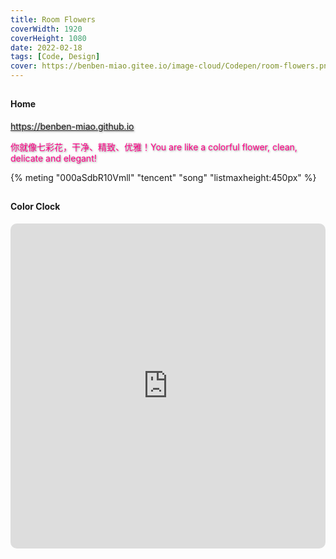 ```yaml
---
title: Room Flowers
coverWidth: 1920
coverHeight: 1080
date: 2022-02-18
tags: [Code, Design]
cover: https://benben-miao.gitee.io/image-cloud/Codepen/room-flowers.png
---
```


<!-- <div style="background-color: #eeeeee; width: 120px; padding:5px 20px; border-radius: 3px;">Read More</div> -->
<!-- more -->

## 
#### Home
<div class="card">
  <a href="https://benben-miao.github.io" style="text-shadow: 1px 1px 3px #888;">https://benben-miao.github.io</a>
  <p style="text-shadow: 1px 1px 3px #888; color: #ff0088;">你就像七彩花，干净、精致、优雅！You are like a colorful flower, clean, delicate and elegant! </p>
</div>

{% meting "000aSdbR10Vmll" "tencent" "song" "listmaxheight:450px" %}

## 
#### Color Clock
<div class="frame">
  <iframe frameborder="0" allowfullscreen mozallowfullscreen="true" webkitallowfullscreen="true" allow="fullscreen; autoplay; vr" 
  style="width: 100%; height: 520px; border-radius: 10px;" 
  src="https://benben-miao.gitee.io/beautiful-code/room-flowers/dist/index.html">
  </iframe>
</div>
